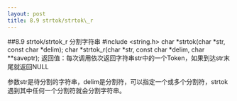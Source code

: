 ```yaml
---
layout: post
title: 8.9 strtok/strtok\_r
---
```


##8.9 strtok/strtok\_r
分割字符串
	#include <string.h>
	char *strtok(char *str, const char *delim);
	char *strtok_r(char *str, const char *delim, char **saveptr);
	返回值：每次调用依次返回字符串str中的一个Token，如果到达str末尾就返回NULL

参数str是待分割的字符串，delim是分割符，可以指定一个或多个分割符，strtok遇到其中任何一个分割符就会分割字符串。
